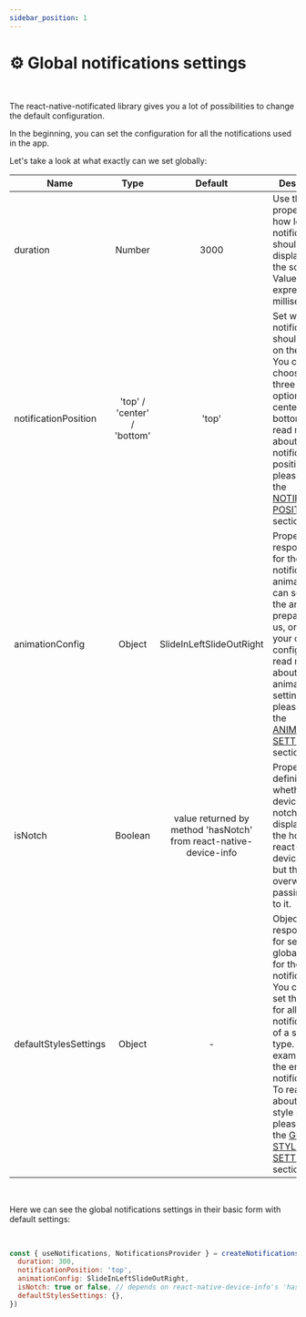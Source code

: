 ```yaml
---
sidebar_position: 1
---
```


# ⚙️ Global notifications settings

<br/>

The react-native-notificated library gives you a lot of possibilities to change the default configuration.

In the beginning, you can set the configuration for all the notifications used in the app.

Let's take a look at what exactly can we set globally:

| Name                  |            Type             |                              Default                              | Description                                                                                                                                                                                                                                                                                                                      |
| --------------------- | :-------------------------: | :---------------------------------------------------------------: | -------------------------------------------------------------------------------------------------------------------------------------------------------------------------------------------------------------------------------------------------------------------------------------------------------------------------------- |
| duration              |           Number            |                               3000                                | Use this property to set how long the notifications should be displayed on the screen. Value expressed in milliseconds                                                                                                                                                                                                           |
| notificationPosition  | 'top' / 'center' / 'bottom' |                               'top'                               | Set where the notifications should appear on the screen. You can choose one of three default options: top / center / bottom. To read more about the notification position please go to the [NOTIFICATION POSITION](../default-variants-config/position) section.                                                                 |
| animationConfig       |           Object            |                     SlideInLeftSlideOutRight                      | Property responsible for the notification animation. You can set one of the animations prepared by us, or make your own config. To read more about the animation settings please go to the [ANIMATIONS SETTINGS](../animations/changing-transitions) section.                                                                    |
| isNotch               |           Boolean           | value returned by method 'hasNotch' from react-native-device-info | Property defining whether the device has a notched display. Under the hood uses react-native-device-info, but this can by overwritten by passing value to it.                                                                                                                                                                         |
| defaultStylesSettings |           Object            |                                 -                                 | Object responsible for setting global styles for the notifications. You can also set the styles for all the notifications of a specific type. For example for the error notifications. To read more about global style settings please go to the [GLOBAL STYLES SETTINGS](../default-variants-config/global-config) section. |

<br/>

Here we can see the global notifications settings in their basic form with default settings: <br/>

<br/>

```jsx
const { useNotifications, NotificationsProvider } = createNotifications({
  duration: 300,
  notificationPosition: 'top',
  animationConfig: SlideInLeftSlideOutRight,
  isNotch: true or false, // depends on react-native-device-info's 'hasNotch' returned value
  defaultStylesSettings: {},
})
```
